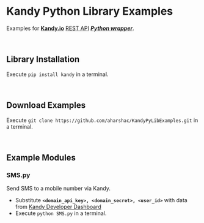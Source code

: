# **Kandy** Python Library Examples

Examples for **[Kandy.io](https://www.kandy.io/)** [REST API](https://developer.kandy.io/docs/rest-api) _**[Python wrapper](https://pypi.python.org/pypi/Kandy/)**_.

&nbsp;

## Library Installation
Execute `pip install kandy` in a terminal.

&nbsp;

## Download Examples
Execute `git clone https://github.com/aharshac/KandyPyLibExamples.git` in a terminal.

&nbsp;

## Example Modules
### SMS.py
Send SMS to a mobile number via Kandy.
* Substitute **`<domain_api_key>, <domain_secret>, <user_id>`** with data from [Kandy Developer Dashboard](https://developer.kandy.io/)
* Execute `python SMS.py` in a terminal.
